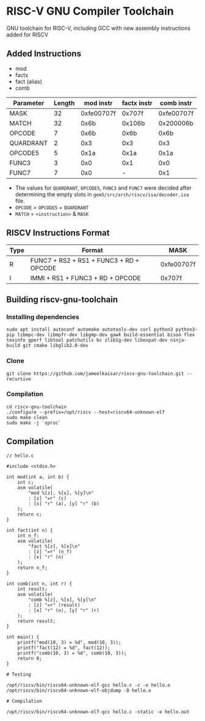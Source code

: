 # RISC-V GNU Compiler Toolchain
GNU toolchain for RISC-V, including GCC with new assembly instructions added for RISCV


## Added Instructions
- mod
- factx
- fact (alias)
- comb

| Parameter | Length | mod instr | factx instr | comb instr |
| - | - | - | - | - |
| MASK | 32 | 0xfe00707f | 0x707f | 0xfe00707f |
| MATCH | 32 | 0x6b | 0x106b | 0x200006b |
| OPCODE | 7 | 0x6b | 0x6b | 0x6b |
| QUARDRANT | 2 | 0x3 | 0x3 | 0x3 |
| OPCODE5 | 5 | 0x1a | 0x1a | 0x1a |
| FUNC3 | 3 | 0x0 | 0x1 | 0x0 |
| FUNC7 | 7 | 0x0 | - | 0x1 |

- The values for `QUARDRANT`, `OPCODE5`, `FUNC3` and `FUNC7` were decided after determining the empty slots in `gem5/src/arch/riscv/isa/decoder.isa` file.
- `OPCODE` = `OPCODE5` + `QUARDRANT`
- `MATCH` = `<instruction>` & `MASK`


## RISCV Instructions Format
| Type | Format | MASK |
| - | - | - |
| R | FUNC7 + RS2 + RS1 + FUNC3 + RD + OPCODE | 0xfe00707f |
| I | IMMI + RS1 + FUNC3 + RD + OPCODE | 0x707f |


## Building riscv-gnu-toolchain
### Installing dependencies
```
sudo apt install autoconf automake autotools-dev curl python3 python3-pip libmpc-dev libmpfr-dev libgmp-dev gawk build-essential bison flex texinfo gperf libtool patchutils bc zlib1g-dev libexpat-dev ninja-build git cmake libglib2.0-dev
```

### Clone
```
git clone https://github.com/jameelkaisar/riscv-gnu-toolchain.git --recursive
```

### Compilation
```
cd riscv-gnu-toolchain
./configure --prefix=/opt/riscv --host=riscv64-unknown-elf
sudo make clean
sudo make -j `nproc`
```


## Compilation
```
// hello.c

#include <stdio.h>

int mod(int a, int b) {
    int c;
    asm volatile(
        "mod %[z], %[x], %[y]\n"
        : [z] "=r" (c)
        : [x] "r" (a), [y] "r" (b)
    );
    return c;
}

int fact(int n) {
    int n_f;
    asm volatile(
        "fact %[z], %[x]\n"
        : [z] "=r" (n_f)
        : [x] "r" (n)
    );
    return n_f;
}

int comb(int n, int r) {
    int result;
    asm volatile(
        "comb %[z], %[x], %[y]\n"
        : [z] "=r" (result)
        : [x] "r" (n), [y] "r" (r)
    );
    return result;
}

int main() {
    printf("mod(10, 3) = %d", mod(10, 3));
    printf("fact(12) = %d", fact(12));
    printf("comb(10, 3) = %d", comb(10, 3));
    return 0;
}
```

```
# Testing

/opt/riscv/bin/riscv64-unknown-elf-gcc hello.c -c -o hello.o
/opt/riscv/bin/riscv64-unknown-elf-objdump -D hello.o
```

```
# Compilation

/opt/riscv/bin/riscv64-unknown-elf-gcc hello.c -static -o hello.out
```
